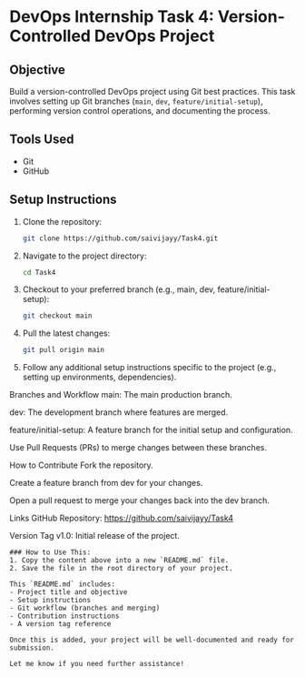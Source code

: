 # DevOps Internship Task 4: Version-Controlled DevOps Project

## Objective
Build a version-controlled DevOps project using Git best practices. This task involves setting up Git branches (`main`, `dev`, `feature/initial-setup`), performing version control operations, and documenting the process.

## Tools Used
- Git
- GitHub

## Setup Instructions
1. Clone the repository:
   ```bash
   git clone https://github.com/saivijayy/Task4.git

2. Navigate to the project directory:
   ```bash
   cd Task4

3. Checkout to your preferred branch (e.g., main, dev, feature/initial-setup):
   ```bash
   git checkout main

4. Pull the latest changes:
   ```bash
   git pull origin main

5. Follow any additional setup instructions specific to the project (e.g., setting up environments, dependencies).

Branches and Workflow
main: The main production branch.

dev: The development branch where features are merged.

feature/initial-setup: A feature branch for the initial setup and configuration.

Use Pull Requests (PRs) to merge changes between these branches.

How to Contribute
Fork the repository.

Create a feature branch from dev for your changes.

Open a pull request to merge your changes back into the dev branch.

Links
GitHub Repository: https://github.com/saivijayy/Task4

Version Tag
v1.0: Initial release of the project.
```
### How to Use This:
1. Copy the content above into a new `README.md` file.
2. Save the file in the root directory of your project.

This `README.md` includes:
- Project title and objective
- Setup instructions
- Git workflow (branches and merging)
- Contribution instructions
- A version tag reference

Once this is added, your project will be well-documented and ready for submission.

Let me know if you need further assistance!






